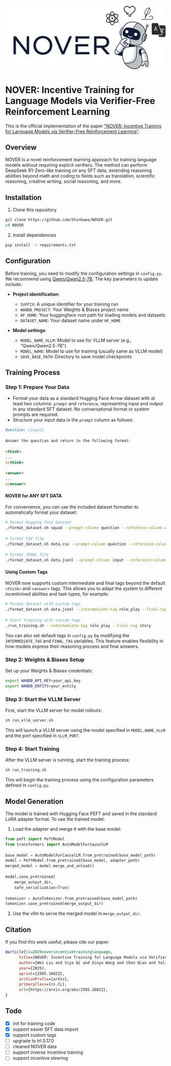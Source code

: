 <div align="center">
  <img src="logo.png" alt="NOVER Logo" width="600">
</div>

# NOVER: Incentive Training for Language Models via Verifier-Free Reinforcement Learning

This is the official implementation of the paper ["NOVER: Incentive Training for Language Models via Verifier-Free Reinforcement Learning"](https://www.arxiv.org/pdf/2505.16022).

## Overview

NOVER is a novel reinforcement learning approach for training language models without requiring explicit verifiers. The method can perform DeepSeek R1-Zero-like training on any SFT data, extending reasoning abilities beyond math and coding to fields such as translation, scientific reasoning, creative writing, social reasoning, and more.

## Installation

1. Clone this repository
```bash
git clone https://github.com/thinkwee/NOVER.git
cd NOVER
```

2. Install dependencies
```bash
pip install -r requirements.txt
```

## Configuration

Before training, you need to modify the configuration settings in `config.py`. We recommend using [Qwen/Qwen2.5-7B](https://huggingface.co/Qwen/Qwen2.5-7B).
The key parameters to update include:

- **Project identification**:
  - `SUFFIX`: A unique identifier for your training run
  - `WANDB_PROJECT`: Your Weights & Biases project name
  - `HF_HOME`: Your huggingface root path for loading models and datasets
  - `DATASET_NAME`: Your dataset name under `HF_HOME`

- **Model settings**:
  - `MODEL_NAME_VLLM`: Model to use for VLLM server (e.g., "Qwen/Qwen2.5-7B")
  - `MODEL_NAME`: Model to use for training (usually same as VLLM model)
  - `SAVE_BASE_PATH`: Directory to save model checkpoints

## Training Process

### Step 1: Prepare Your Data
- Format your data as a standard Hugging Face Arrow dataset with at least two columns: `prompt` and `reference`, representing input and output in any standard SFT dataset. No conversational format or system prompts are required.
- Structure your input data in the `prompt` column as follows:
```markdown
Question: {input}

Answer the question and return in the following format:

<think>
...
</think>

<answer>
...
</answer>
```

#### NOVER for ANY SFT DATA
For convenience, you can use the included dataset formatter to automatically format your dataset:
```bash
# Format Hugging Face dataset
./format_dataset.sh squad --prompt-column question --reference-column answers.text

# Format CSV file
./format_dataset.sh data.csv --prompt-column question --reference-column answer

# Format JSONL file
./format_dataset.sh data.jsonl --prompt-column input --reference-column output
```

#### Using Custom Tags

NOVER now supports custom intermediate and final tags beyond the default `<think>` and `<answer>` tags. This allows you to adapt the system to different incentivived abilities and task types, for example:

```bash
# Format dataset with custom tags
./format_dataset.sh data.jsonl --intermediate-tag role_play --final-tag story

# Start training with custom tags
./run_training.sh --intermediate-tag role_play --final-tag story
```

You can also set default tags in `config.py` by modifying the `INTERMEDIATE_TAG` and `FINAL_TAG` variables. This feature enables flexibility in how models express their reasoning process and final answers.

### Step 2: Weights & Biases Setup

Set up your Weights & Biases credentials:

```bash
export WANDB_API_KEY=your_api_key
export WANDB_ENTITY=your_entity
```

### Step 3: Start the VLLM Server

First, start the VLLM server for model rollouts:

```bash
sh run_vllm_server.sh
```

This will launch a VLLM server using the model specified in `MODEL_NAME_VLLM` and the port specified in `VLLM_PORT`.

### Step 4: Start Training

After the VLLM server is running, start the training process:

```bash
sh run_training.sh
```

This will begin the training process using the configuration parameters defined in `config.py`.

## Model Generation

The model is trained with Hugging Face PEFT and saved in the standard LoRA adapter format. To use the trained model:

1. Load the adapter and merge it with the base model:

```python
from peft import PeftModel
from transformers import AutoModelForCausalLM

base_model = AutoModelForCausalLM.from_pretrained(base_model_path)
model = PeftModel.from_pretrained(base_model, adapter_path)
merged_model = model.merge_and_unload()

model.save_pretrained(
    merge_output_dir,
    safe_serialization=True)

tokenizer = AutoTokenizer.from_pretrained(base_model_path)
tokenizer.save_pretrained(merge_output_dir)
```

2. Use the vllm to serve the merged model in ```merge_output_dir```.

## Citation

If you find this work useful, please cite our paper:

```bibtex
@article{liu2025noverincentivetraininglanguage,
      title={NOVER: Incentive Training for Language Models via Verifier-Free Reinforcement Learning}, 
      author={Wei Liu and Siya Qi and Xinyu Wang and Chen Qian and Yali Du and Yulan He},
      year={2025},
      eprint={2505.16022},
      archivePrefix={arXiv},
      primaryClass={cs.CL},
      url={https://arxiv.org/abs/2505.16022}, 
}
```

## Todo
- [x] init for training code
- [x] support easier SFT data import
- [x] support custom tags
- [ ] upgrade to trl 0.17.0
- [ ] cleaned NOVER data
- [ ] support inverse incentive training
- [ ] support incentive steering
